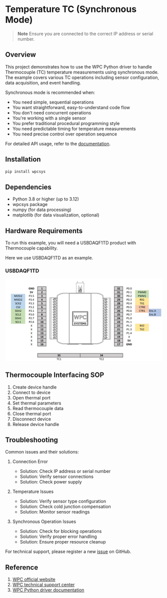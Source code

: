 # Temperature TC (Synchronous Mode)
> **Note**
> Ensure you are connected to the correct IP address or serial number.

## Overview

This project demonstrates how to use the WPC Python driver to handle Thermocouple (TC) temperature measurements using synchronous mode.
The example covers various TC operations including sensor configuration, data acquisition, and event handling.

Synchronous mode is recommended when:
- You need simple, sequential operations
- You want straightforward, easy-to-understand code flow
- You don't need concurrent operations
- You're working with a single sensor
- You prefer traditional procedural programming style
- You need predictable timing for temperature measurements
- You need precise control over operation sequence

For detailed API usage, refer to the [documentation](https://wpc-systems-ltd.github.io/WPC_Python_driver_release/).

## Installation

```bash
pip install wpcsys
```

## Dependencies

- Python 3.8 or higher (up to 3.12)
- wpcsys package
- numpy (for data processing)
- matplotlib (for data visualization, optional)

## Hardware Requirements

To run this example, you will need a USBDAQF1TD product with Thermocouple capability.

Here we use USBDAQF1TD as an example.

### USBDAQF1TD

<img src="https://github.com/WPC-Systems-Ltd/WPC_Python_driver_release/blob/main/Reference/Pinouts/pinout-USBDAQF1TD.JPG" alt="drawing" width="600"/>

## Thermocouple Interfacing SOP

1. Create device handle
2. Connect to device
3. Open thermal port
4. Set thermal parameters
5. Read thermocouple data
6. Close thermal port
7. Disconnect device
8. Release device handle

## Troubleshooting

Common issues and their solutions:

1. Connection Error
   - Solution: Check IP address or serial number
   - Solution: Verify sensor connections
   - Solution: Check power supply

2. Temperature Issues
   - Solution: Verify sensor type configuration
   - Solution: Check cold junction compensation
   - Solution: Monitor sensor readings

3. Synchronous Operation Issues
   - Solution: Check for blocking operations
   - Solution: Verify proper error handling
   - Solution: Ensure proper resource cleanup

For technical support, please register a new [issue](https://github.com/WPC-Systems-Ltd/WPC_Python_driver_release/issues) on GitHub.

## Reference

1. [WPC official website](https://www.wpc.com.tw/)
2. [WPC technical support center](https://wpc.super.site/)
3. [WPC Python driver documentation](https://wpc-systems-ltd.github.io/WPC_Python_driver_release/)